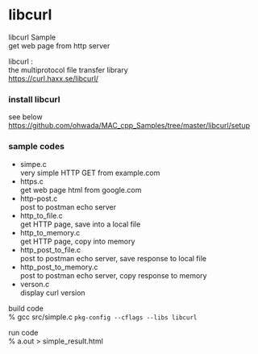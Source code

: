 libcurl
===============

libcurl Sample <br/>
get web page from http server <br/>

libcurl : <br/>
the multiprotocol file transfer library <br/> 
https://curl.haxx.se/libcurl/ <br/>


###  install libcurl
see below <br/>
https://github.com/ohwada/MAC_cpp_Samples/tree/master/libcurl/setup <br/>


### sample codes
- simpe.c <br/>
 very simple HTTP GET from example.com <br/>
- https.c <br/>
get web page html from google.com <br/>
- http-post.c <br/>
 post to postman echo server <br/>
- http_to_file.c <br/>
get HTTP page, save into a local file <br/>
- http_to_memory.c <br/>
get HTTP page, copy into memory <br/>
- http_post_to_file.c <br/>
post to postman echo server,  save response to local file <br/>
- http_post_to_memory.c <br/>
post to postman echo server,  copy response to memory <br/>
- verson.c <br/>
display curl version <br/>


build code <br/>
% gcc src/simple.c `pkg-config --cflags --libs libcurl` <br/>  

run code <br/>
% a.out > simple_result.html

created "simple_result.html"

### sample codes for mail
- smtp-auth.c <br/>
 send mail to smtp server with TLS and AUTH <br/>
- pop3-ssl.c <br/>
recieve mail from pop3 server with ssl <br/>


### Reference <br/>
- https://curl.haxx.se/libcurl/c/

